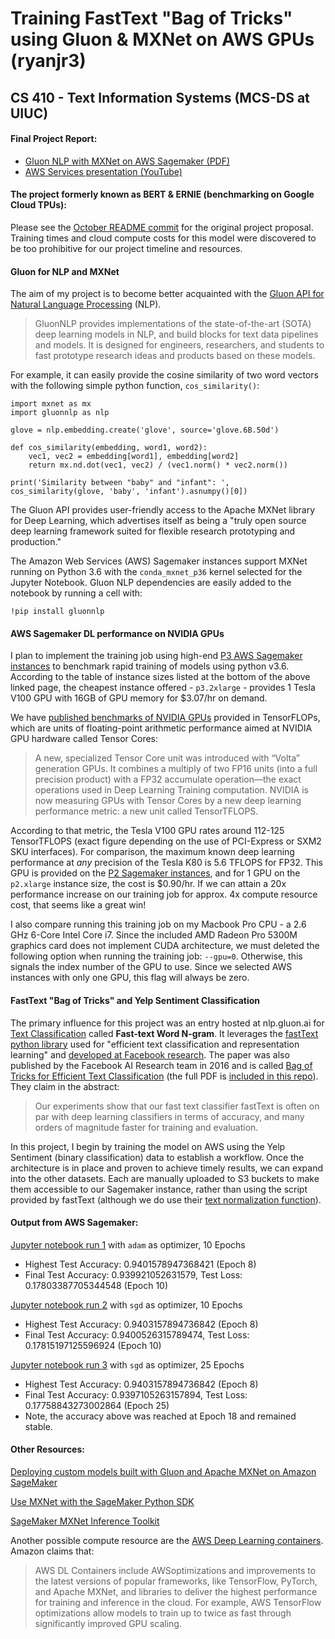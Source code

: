# Training FastText "Bag of Tricks" using Gluon & MXNet on AWS GPUs (ryanjr3)
## CS 410 - Text Information Systems (MCS-DS at UIUC)

#### Final Project Report:
 - [Gluon NLP with MXNet on AWS Sagemaker (PDF)](FinalProjectReport.pdf)
 - [AWS Services presentation (YouTube)](https://youtu.be/_b6y5mu2xf4)

#### The project formerly known as BERT & ERNIE (benchmarking on Google Cloud TPUs):
Please see the [October README commit](https://github.com/theRocket/CourseProject/tree/473ee84ac60d8f5a5368f94a84c49d99e2189d9c) for the original project proposal. Training times and cloud compute costs for this model were discovered to be too prohibitive for our project timeline and resources.
#### Gluon for NLP and MXNet

The aim of my project is to become better acquainted with the [Gluon API for Natural Language Processing](nlp.gluon.ai) (NLP).

> GluonNLP provides implementations of the state-of-the-art (SOTA) deep learning models in NLP, and build blocks for text data pipelines and models. It is designed for engineers, researchers, and students to fast prototype research ideas and products based on these models.

For example, it can easily provide the cosine similarity of two word vectors with the following simple python function, `cos_similarity()`:

```
import mxnet as mx
import gluonnlp as nlp

glove = nlp.embedding.create('glove', source='glove.6B.50d')

def cos_similarity(embedding, word1, word2):
    vec1, vec2 = embedding[word1], embedding[word2]
    return mx.nd.dot(vec1, vec2) / (vec1.norm() * vec2.norm())

print('Similarity between "baby" and "infant": ', cos_similarity(glove, 'baby', 'infant').asnumpy()[0])
```

The Gluon API provides user-friendly access to the Apache MXNet library for Deep Learning, which advertises itself as being a "truly open source deep learning framework suited for flexible research prototyping and production."

The Amazon Web Services (AWS) Sagemaker instances support MXNet running on Python 3.6 with the `conda_mxnet_p36` kernel selected for the Jupyter Notebook. Gluon NLP dependencies are easily added to the notebook by running a cell with:
```
!pip install gluonnlp
```

#### AWS Sagemaker DL performance on NVIDIA GPUs
I plan to implement the training job using high-end [P3 AWS Sagemaker instances](https://aws.amazon.com/ec2/instance-types/p3/) to benchmark rapid training of models using python v3.6. According to the table of instance sizes listed at the bottom of the above linked page, the cheapest instance offered - `p3.2xlarge` - provides 1 Tesla V100 GPU with 16GB of GPU memory for $3.07/hr on demand.

We have [published benchmarks of NVIDIA GPUs](https://www.microway.com/knowledge-center-articles/comparison-of-nvidia-geforce-gpus-and-nvidia-tesla-gpus/) provided in TensorFLOPs, which are units of floating-point arithmetic performance aimed at NVIDIA GPU hardware called Tensor Cores:

>A new, specialized Tensor Core unit was introduced with “Volta” generation GPUs. It combines a multiply of two FP16 units (into a full precision product) with a FP32 accumulate operation—the exact operations used in Deep Learning Training computation. NVIDIA is now measuring GPUs with Tensor Cores by a new deep learning performance metric: a new unit called TensorTFLOPS.

According to that metric, the Tesla V100 GPU rates around 112-125 TensorTFLOPS (exact figure depending on the use of PCI-Express or SXM2 SKU interfaces). For comparison, the maximum known deep learning performance at *any* precision of the Tesla K80 is 5.6 TFLOPS for FP32. This GPU is provided on the [P2 Sagemaker instances](https://aws.amazon.com/ec2/instance-types/p2/), and for 1 GPU on the `p2.xlarge` instance size, the cost is $0.90/hr. If we can attain a 20x performance increase on our training job for approx. 4x compute resource cost, that seems like a great win!

I also compare running this training job on my Macbook Pro CPU - a 2.6 GHz 6-Core Intel Core i7. Since the included AMD Radeon Pro 5300M graphics card does not implement CUDA architecture, we must deleted the following option when running the training job: `--gpu=0`. Otherwise, this signals the index number of the GPU to use. Since we selected AWS instances with only one GPU, this flag will always be zero.

#### FastText "Bag of Tricks" and Yelp Sentiment Classification

The primary influence for this project was an entry hosted at nlp.gluon.ai for [Text Classification](https://nlp.gluon.ai/model_zoo/text_classification/index.html) called **Fast-text Word N-gram**. It leverages the [fastText python library](https://fasttext.cc/) used for "efficient text classification and representation learning" and [developed at Facebook research](https://github.com/facebookresearch/fastText). The paper was also published by the Facebook AI Research team in 2016 and is called [Bag of Tricks for Efficient Text Classification](https://arxiv.org/abs/1607.01759) (the full PDF is [included in this repo](BagofTricks_1607.01759.pdf)). They claim in the abstract:

>Our experiments show that our fast text classifier fastText is often on par with deep learning classifiers in terms of accuracy, and many orders of magnitude faster for training and evaluation. 

In this project, I begin by training the model on AWS using the Yelp Sentiment (binary classification) data to establish a workflow. Once the architecture is in place and proven to achieve timely results, we can expand into the other datasets. Each are manually uploaded to S3 buckets to make them accessible to our Sagemaker instance, rather than using the script provided by fastText (although we do use their [text normalization function](./text_classification/data_fetch.sh)).
#### Output from AWS Sagemaker:
[Jupyter notebook run 1](text_classification/result/main_run1_adam.md) with `adam` as optimizer, 10 Epochs
- Highest Test Accuracy: 0.9401578947368421 (Epoch 8)
- Final Test Accuracy: 0.939921052631579, Test Loss: 0.17803387705344548 (Epoch 10)

[Jupyter notebook run 2](text_classification/result/main_run2_sgd.md) with `sgd` as optimizer, 10 Epochs
- Highest Test Accuracy: 0.9403157894736842 (Epoch 8)
- Final Test Accuracy: 0.9400526315789474, Test Loss: 0.17815197125596924 (Epoch 10)

[Jupyter notebook run 3](text_classification/result/main_run3_sgd.md) with `sgd` as optimizer, 25 Epochs
- Highest Test Accuracy: 0.9403157894736842 (Epoch 8)
- Final Test Accuracy: 0.9397105263157894, Test Loss: 0.17758843273002864 (Epoch 25)
- Note, the accuracy above was reached at Epoch 18 and remained stable.

#### Other Resources:

[Deploying custom models built with Gluon and Apache MXNet on Amazon SageMaker](https://aws.amazon.com/blogs/machine-learning/deploying-custom-models-built-with-gluon-and-apache-mxnet-on-amazon-sagemaker/)

[Use MXNet with the SageMaker Python SDK](https://sagemaker.readthedocs.io/en/stable/frameworks/mxnet/using_mxnet.html)

[SageMaker MXNet Inference Toolkit](https://github.com/aws/sagemaker-mxnet-inference-toolkit)

Another possible compute resource are the [AWS Deep Learning containers](https://github.com/aws/deep-learning-containers/blob/master/available_images.md). Amazon claims that:

> AWS DL Containers include AWSoptimizations and improvements to the latest versions of popular frameworks, like TensorFlow, PyTorch, and Apache MXNet, and libraries to deliver the highest performance for training and inference in the cloud. For example, AWS TensorFlow optimizations allow models to train up to twice as fast through significantly improved GPU scaling.



